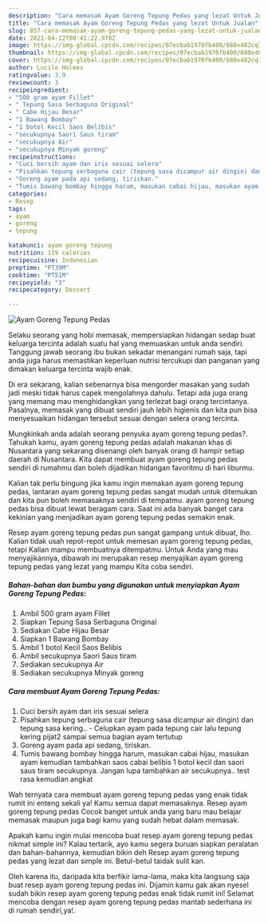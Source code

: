 ```yaml
---
description: "Cara memasak Ayam Goreng Tepung Pedas yang lezat Untuk Jualan"
title: "Cara memasak Ayam Goreng Tepung Pedas yang lezat Untuk Jualan"
slug: 857-cara-memasak-ayam-goreng-tepung-pedas-yang-lezat-untuk-jualan
date: 2021-04-12T00:41:22.978Z
image: https://img-global.cpcdn.com/recipes/07ecbab1970fb400/680x482cq70/ayam-goreng-tepung-pedas-foto-resep-utama.jpg
thumbnail: https://img-global.cpcdn.com/recipes/07ecbab1970fb400/680x482cq70/ayam-goreng-tepung-pedas-foto-resep-utama.jpg
cover: https://img-global.cpcdn.com/recipes/07ecbab1970fb400/680x482cq70/ayam-goreng-tepung-pedas-foto-resep-utama.jpg
author: Lucile Holmes
ratingvalue: 3.9
reviewcount: 3
recipeingredient:
- "500 gram ayam Fillet"
- " Tepung Sasa Serbaguna Original"
- " Cabe Hijau Besar"
- "1 Bawang Bombay"
- "1 botol Kecil Saos Belibis"
- "secukupnya Saori Saus tiram"
- "secukupnya Air"
- "secukupnya Minyak goreng"
recipeinstructions:
- "Cuci bersih ayam dan iris sesuai selera"
- "Pisahkan tepung serbaguna cair (tepung sasa dicampur air dingin) dan tepung sasa kering.. Celupkan ayam pada tepung cair lalu tepung kering pijat2 sampai semua bagian ayam tertutup"
- "Goreng ayam pada api sedang, tiriskan."
- "Tumis bawang bombay hingga harum, masukan cabai hijau, masukan ayam kemudian tambahkan saos cabai belibis 1 botol kecil dan saori saus tiram secukupnya. Jangan lupa tambahkan air secukupnya.. test rasa kemudian angkat"
categories:
- Resep
tags:
- ayam
- goreng
- tepung

katakunci: ayam goreng tepung 
nutrition: 119 calories
recipecuisine: Indonesian
preptime: "PT39M"
cooktime: "PT51M"
recipeyield: "3"
recipecategory: Dessert

---
```



![Ayam Goreng Tepung Pedas](https://img-global.cpcdn.com/recipes/07ecbab1970fb400/680x482cq70/ayam-goreng-tepung-pedas-foto-resep-utama.jpg)

Selaku seorang yang hobi memasak, mempersiapkan hidangan sedap buat keluarga tercinta adalah suatu hal yang memuaskan untuk anda sendiri. Tanggung jawab seorang ibu bukan sekadar menangani rumah saja, tapi anda juga harus memastikan keperluan nutrisi tercukupi dan panganan yang dimakan keluarga tercinta wajib enak.

Di era  sekarang, kalian sebenarnya bisa mengorder masakan yang sudah jadi meski tidak harus capek mengolahnya dahulu. Tetapi ada juga orang yang memang mau menghidangkan yang terlezat bagi orang tercintanya. Pasalnya, memasak yang dibuat sendiri jauh lebih higienis dan kita pun bisa menyesuaikan hidangan tersebut sesuai dengan selera orang tercinta. 



Mungkinkah anda adalah seorang penyuka ayam goreng tepung pedas?. Tahukah kamu, ayam goreng tepung pedas adalah makanan khas di Nusantara yang sekarang disenangi oleh banyak orang di hampir setiap daerah di Nusantara. Kita dapat membuat ayam goreng tepung pedas sendiri di rumahmu dan boleh dijadikan hidangan favoritmu di hari liburmu.

Kalian tak perlu bingung jika kamu ingin memakan ayam goreng tepung pedas, lantaran ayam goreng tepung pedas sangat mudah untuk ditemukan dan kita pun boleh memasaknya sendiri di tempatmu. ayam goreng tepung pedas bisa dibuat lewat beragam cara. Saat ini ada banyak banget cara kekinian yang menjadikan ayam goreng tepung pedas semakin enak.

Resep ayam goreng tepung pedas pun sangat gampang untuk dibuat, lho. Kalian tidak usah repot-repot untuk memesan ayam goreng tepung pedas, tetapi Kalian mampu membuatnya ditempatmu. Untuk Anda yang mau menyajikannya, dibawah ini merupakan resep menyajikan ayam goreng tepung pedas yang lezat yang mampu Kita coba sendiri.

<!--inarticleads1-->

##### Bahan-bahan dan bumbu yang digunakan untuk menyiapkan Ayam Goreng Tepung Pedas:

1. Ambil 500 gram ayam Fillet
1. Siapkan  Tepung Sasa Serbaguna Original
1. Sediakan  Cabe Hijau Besar
1. Siapkan 1 Bawang Bombay
1. Ambil 1 botol Kecil Saos Belibis
1. Ambil secukupnya Saori Saus tiram
1. Sediakan secukupnya Air
1. Sediakan secukupnya Minyak goreng




<!--inarticleads2-->

##### Cara membuat Ayam Goreng Tepung Pedas:

1. Cuci bersih ayam dan iris sesuai selera
1. Pisahkan tepung serbaguna cair (tepung sasa dicampur air dingin) dan tepung sasa kering.. - Celupkan ayam pada tepung cair lalu tepung kering pijat2 sampai semua bagian ayam tertutup
1. Goreng ayam pada api sedang, tiriskan.
1. Tumis bawang bombay hingga harum, masukan cabai hijau, masukan ayam kemudian tambahkan saos cabai belibis 1 botol kecil dan saori saus tiram secukupnya. Jangan lupa tambahkan air secukupnya.. test rasa kemudian angkat




Wah ternyata cara membuat ayam goreng tepung pedas yang enak tidak rumit ini enteng sekali ya! Kamu semua dapat memasaknya. Resep ayam goreng tepung pedas Cocok banget untuk anda yang baru mau belajar memasak maupun juga bagi kamu yang sudah hebat dalam memasak.

Apakah kamu ingin mulai mencoba buat resep ayam goreng tepung pedas nikmat simple ini? Kalau tertarik, ayo kamu segera buruan siapkan peralatan dan bahan-bahannya, kemudian bikin deh Resep ayam goreng tepung pedas yang lezat dan simple ini. Betul-betul taidak sulit kan. 

Oleh karena itu, daripada kita berfikir lama-lama, maka kita langsung saja buat resep ayam goreng tepung pedas ini. Dijamin kamu gak akan nyesel sudah bikin resep ayam goreng tepung pedas enak tidak rumit ini! Selamat mencoba dengan resep ayam goreng tepung pedas mantab sederhana ini di rumah sendiri,ya!.

